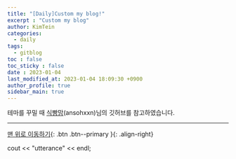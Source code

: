 ```yaml
---
title: "[Daily]Custom my blog!"
excerpt : "Custom my blog"
author: KimTein
categories:
  - daily
tags: 
  - gitblog
toc : false
toc_sticky : false
date : 2023-01-04
last_modified_at: 2023-01-04 18:09:30 +0900
author_profile: true
sidebar_main: true  
---
```

<!-- outline-start -->
테마를 꾸밀 때 [식빵맘][ansohgit](ansohxxn)님의 깃허브를 참고하였습니다.  

[ansohgit]: https://github.com/ansohxxn
<!-- outline-end --> 

---

[맨 위로 이동하기](#){: .btn .btn--primary }{: .align-right}

cout << "utterance" << endl;